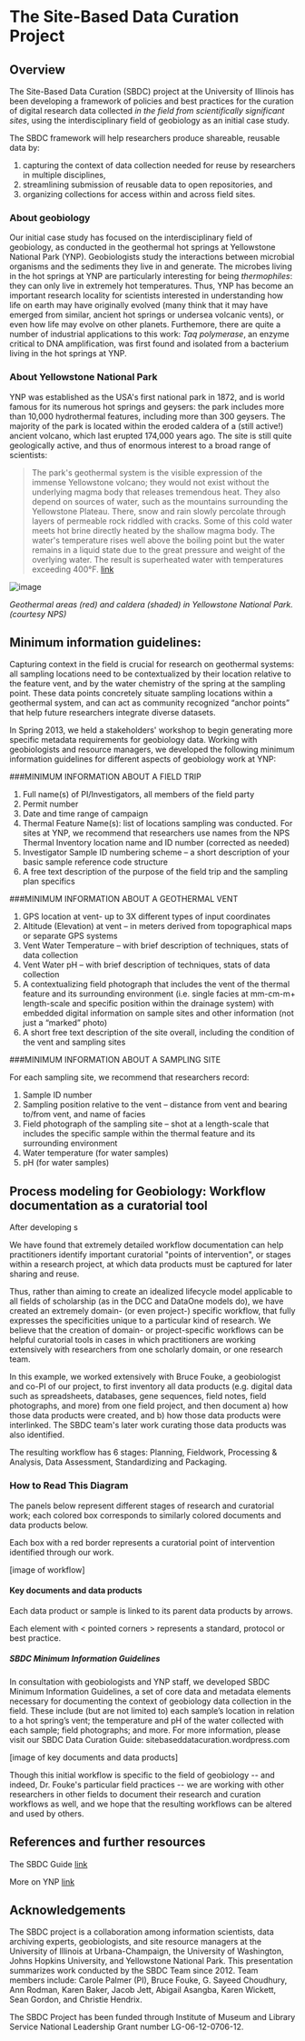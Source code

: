 # The Site-Based Data Curation Project

## Overview

The Site-Based Data Curation (SBDC) project at the University of Illinois has been developing a framework of policies and best practices for the curation of digital research data collected _in the field from scientifically significant sites_, using the interdisciplinary field of geobiology as an initial case study. 

The SBDC framework will help researchers produce shareable, reusable data by:

1) capturing the context of data collection needed for reuse by researchers in multiple disciplines,
2) streamlining submission of reusable data to open repositories, and
3) organizing collections for access within and across field sites.

### About geobiology

Our initial case study has focused on the interdisciplinary field of geobiology, as conducted in the geothermal hot springs at Yellowstone National Park (YNP).  Geobiologists study the interactions between microbial organisms and the sediments they live in and generate.  The microbes living in the hot springs at YNP are particularly interesting for being _thermophiles_: they can only live in extremely hot temperatures.  Thus, YNP has become an important research locality for scientists interested in understanding how life on earth may have originally evolved (many think that it may have emerged from similar, ancient hot springs or undersea volcanic vents), or even how life may evolve on other planets.  Furthemore, there are quite a number of industrial applications to this work: _Taq polymerase_, an enzyme critical to DNA amplification, was first found and isolated from a bacterium living in the hot springs at YNP.

### About Yellowstone National Park

YNP was established as the USA's first national park in 1872, and is world famous for its numerous hot springs and geysers: the park includes more than 10,000 hydrothermal features, including more than 300 geysers.  The majority of the park is located within the eroded caldera of a (still active!) ancient volcano, which last erupted 174,000 years ago.  The site is still quite geologically active, and thus of enormous interest to a broad range of scientists:

>The park's geothermal system is the visible expression of the immense Yellowstone volcano; they would not exist without the underlying magma body that releases tremendous heat. They also depend on sources of water, such as the mountains surrounding the Yellowstone Plateau. There, snow and rain slowly percolate through layers of permeable rock riddled with cracks. Some of this cold water meets hot brine directly heated by the shallow magma body. The water's temperature rises well above the boiling point but the water remains in a liquid state due to the great pressure and weight of the overlying water. The result is superheated water with temperatures exceeding 400°F. [link](http://www.nps.gov/yell/naturescience/hydrothermalsystems.htm)

![image](Day_3/CaseStudy/YNPmap.png)

_Geothermal areas (red) and caldera (shaded) in Yellowstone National Park.
(courtesy NPS)_

## Minimum information guidelines:

Capturing context in the field is crucial for research on geothermal systems: all sampling locations need to be contextualized by their location relative to the feature vent, and by the water chemistry of the spring at the sampling point. These data points concretely situate sampling locations within a geothermal system, and can act as community recognized “anchor points” that help future researchers integrate diverse datasets.

In Spring 2013, we held a stakeholders' workshop to begin generating more specific metadata requirements for geobiology data. Working with geobiologists and resource managers, we developed the following minimum information guidelines for different aspects of geobiology work at YNP:

###MINIMUM INFORMATION ABOUT A FIELD TRIP

1. Full name(s) of PI/Investigators, all members of the field party
2. Permit number
3. Date and time range of campaign
4. Thermal Feature Name(s): list of locations sampling was conducted. For sites at YNP, we recommend that researchers use names from the NPS Thermal Inventory location name and ID number (corrected as needed)
5. Investigator Sample ID numbering scheme – a short description of your basic sample reference code structure
6. A free text description of the purpose of the field trip and the sampling plan specifics

###MINIMUM INFORMATION ABOUT A GEOTHERMAL VENT

1. GPS location at vent- up to 3X different types of input coordinates
2. Altitude (Elevation) at vent – in meters derived from topographical maps or separate GPS systems
3. Vent Water Temperature – with brief description of techniques, stats of data collection
4. Vent Water pH – with brief description of techniques, stats of data collection
5. A contextualizing field photograph that includes the vent of the thermal feature and its surrounding environment (i.e. single facies at mm-cm-m+ length-scale and specific position within the drainage system) with embedded digital information on sample sites and other information (not just a “marked” photo)
6. A short free text description of the site overall, including the condition of the vent and sampling sites

###MINIMUM INFORMATION ABOUT A SAMPLING SITE

For each sampling site, we recommend that researchers record:

1. Sample ID number
2. Sampling position relative to the vent – distance from vent and bearing to/from vent, and name of facies
3. Field photograph of the sampling site – shot at a length-scale that includes the specific sample within the thermal feature and its surrounding environment
4. Water temperature (for water samples)
5. pH (for water samples)

## Process modeling for Geobiology: Workflow documentation as a curatorial tool

After developing s

We have found that extremely detailed workflow documentation can help practitioners identify important curatorial "points of intervention", or stages within a research project, at which data products must be captured for later sharing and reuse.

Thus, rather than aiming to create an idealized lifecycle model applicable to all fields of scholarship (as in the DCC and DataOne models do), we have created an extremely domain- (or even project-) specific workflow, that fully expresses the specificities unique to a particular kind of research.  We believe that the creation of domain- or project-specific workflows can be helpful curatorial tools in cases in which practitioners are working extensively with researchers from one scholarly domain, or one research team.

In this example, we worked extensively with Bruce Fouke, a geobiologist and co-PI of our project, to first inventory all data products (e.g. digital data such as spreadsheets, databases, gene sequences, field notes, field photographs, and more) from one field project, and then document a) how those data products were created, and b) how those data products were interlinked. The SBDC team's later work curating those data products was also identified.

The resulting workflow has 6 stages: Planning, Fieldwork, Processing & Analysis, Data Assessment, Standardizing and Packaging. 

### How to Read This Diagram 

The panels below represent different stages of research and curatorial work; each colored box corresponds to similarly colored documents and data products below. 

Each box with a red border represents a curatorial point of intervention identified through our work.


[image of workflow]

#### Key documents and data products

Each data product or sample is linked to its parent data products by arrows. 

Each element with < pointed corners > represents a standard, protocol or best practice.  

##### SBDC Minimum Information Guidelines
In consultation with geobiologists and YNP staff, we developed SBDC Minimum Information Guidelines, a set of core data and metadata elements necessary for documenting the context of geobiology data collection in the field. These include (but are not limited to) each sample’s location in relation to a hot spring’s vent; the temperature and pH of the water collected with each sample; field photographs; and more. For more information, please visit our SBDC Data Curation Guide: sitebaseddatacuration.wordpress.com   


[image of key documents and data products]





Though this initial workflow is specific to the field of geobiology -- and indeed, Dr. Fouke's particular field practices -- we are working with other researchers in other fields to document their research and curation workflows as well, and we hope that the resulting workflows can be altered and used by others.  


## References and further resources

The SBDC Guide [link](https://sitebaseddatacuration.wordpress.com/)

More on YNP [link](http://www.nps.gov/yell/index.htm)

## Acknowledgements
The SBDC project is a collaboration among information scientists, data archiving experts, geobiologists, and site resource managers at the University of Illinois at Urbana-Champaign, the University of Washington, Johns Hopkins University, and Yellowstone National Park. This presentation summarizes work conducted by the SBDC Team since 2012. Team members include: Carole Palmer (PI), Bruce Fouke, G. Sayeed Choudhury, Ann Rodman, Karen Baker, Jacob Jett, Abigail Asangba, Karen Wickett, Sean Gordon, and Christie Hendrix.

The SBDC Project has been funded through Institute of Museum and Library Service National Leadership Grant number LG-06-12-0706-12.